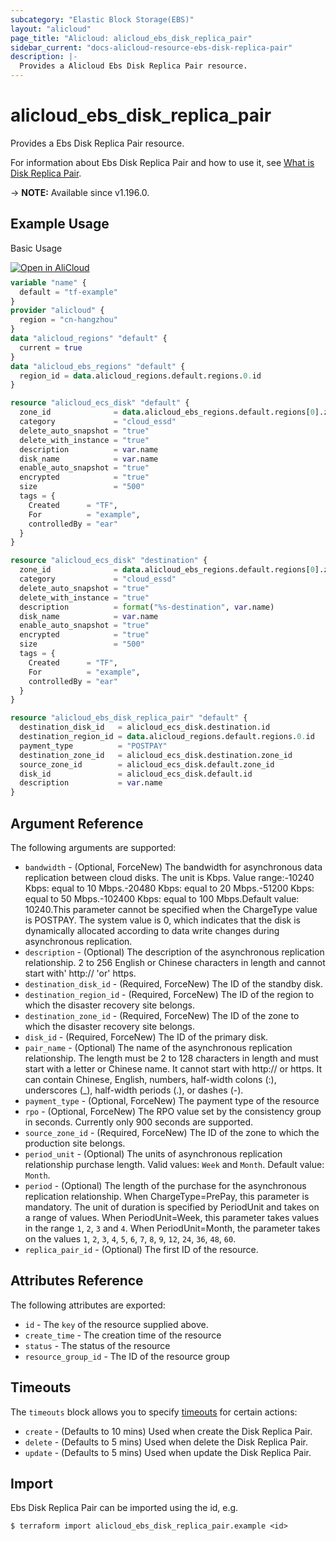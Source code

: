 ```yaml
---
subcategory: "Elastic Block Storage(EBS)"
layout: "alicloud"
page_title: "Alicloud: alicloud_ebs_disk_replica_pair"
sidebar_current: "docs-alicloud-resource-ebs-disk-replica-pair"
description: |-
  Provides a Alicloud Ebs Disk Replica Pair resource.
---
```


# alicloud_ebs_disk_replica_pair

Provides a Ebs Disk Replica Pair resource.

For information about Ebs Disk Replica Pair and how to use it, see [What is Disk Replica Pair](https://www.alibabacloud.com/help/en/ecs/developer-reference/api-ebs-2021-07-30-creatediskreplicapair).

-> **NOTE:** Available since v1.196.0.

## Example Usage

Basic Usage

<div style="display: block;margin-bottom: 40px;"><div class="oics-button" style="float: right;position: absolute;margin-bottom: 10px;">
  <a href="https://api.aliyun.com/api-tools/terraform?resource=alicloud_ebs_disk_replica_pair&exampleId=e7b6f5df-04a7-24cb-0d99-60580ff8c4a41b721f93&activeTab=example&spm=docs.r.ebs_disk_replica_pair.0.e7b6f5df04&intl_lang=EN_US" target="_blank">
    <img alt="Open in AliCloud" src="https://img.alicdn.com/imgextra/i1/O1CN01hjjqXv1uYUlY56FyX_!!6000000006049-55-tps-254-36.svg" style="max-height: 44px; max-width: 100%;">
  </a>
</div></div>

```terraform
variable "name" {
  default = "tf-example"
}
provider "alicloud" {
  region = "cn-hangzhou"
}
data "alicloud_regions" "default" {
  current = true
}
data "alicloud_ebs_regions" "default" {
  region_id = data.alicloud_regions.default.regions.0.id
}

resource "alicloud_ecs_disk" "default" {
  zone_id              = data.alicloud_ebs_regions.default.regions[0].zones[0].zone_id
  category             = "cloud_essd"
  delete_auto_snapshot = "true"
  delete_with_instance = "true"
  description          = var.name
  disk_name            = var.name
  enable_auto_snapshot = "true"
  encrypted            = "true"
  size                 = "500"
  tags = {
    Created      = "TF",
    For          = "example",
    controlledBy = "ear"
  }
}

resource "alicloud_ecs_disk" "destination" {
  zone_id              = data.alicloud_ebs_regions.default.regions[0].zones[1].zone_id
  category             = "cloud_essd"
  delete_auto_snapshot = "true"
  delete_with_instance = "true"
  description          = format("%s-destination", var.name)
  disk_name            = var.name
  enable_auto_snapshot = "true"
  encrypted            = "true"
  size                 = "500"
  tags = {
    Created      = "TF",
    For          = "example",
    controlledBy = "ear"
  }
}

resource "alicloud_ebs_disk_replica_pair" "default" {
  destination_disk_id   = alicloud_ecs_disk.destination.id
  destination_region_id = data.alicloud_regions.default.regions.0.id
  payment_type          = "POSTPAY"
  destination_zone_id   = alicloud_ecs_disk.destination.zone_id
  source_zone_id        = alicloud_ecs_disk.default.zone_id
  disk_id               = alicloud_ecs_disk.default.id
  description           = var.name
}
```

## Argument Reference

The following arguments are supported:
* `bandwidth` - (Optional, ForceNew) The bandwidth for asynchronous data replication between cloud disks. The unit is Kbps. Value range:-10240 Kbps: equal to 10 Mbps.-20480 Kbps: equal to 20 Mbps.-51200 Kbps: equal to 50 Mbps.-102400 Kbps: equal to 100 Mbps.Default value: 10240.This parameter cannot be specified when the ChargeType value is POSTPAY. The system value is 0, which indicates that the disk is dynamically allocated according to data write changes during asynchronous replication.
* `description` - (Optional) The description of the asynchronous replication relationship. 2 to 256 English or Chinese characters in length and cannot start with' http:// 'or' https.
* `destination_disk_id` - (Required, ForceNew) The ID of the standby disk.
* `destination_region_id` - (Required, ForceNew) The ID of the region to which the disaster recovery site belongs.
* `destination_zone_id` - (Required, ForceNew) The ID of the zone to which the disaster recovery site belongs.
* `disk_id` - (Required, ForceNew) The ID of the primary disk.
* `pair_name` - (Optional) The name of the asynchronous replication relationship. The length must be 2 to 128 characters in length and must start with a letter or Chinese name. It cannot start with http:// or https. It can contain Chinese, English, numbers, half-width colons (:), underscores (_), half-width periods (.), or dashes (-).
* `payment_type` - (Optional, ForceNew) The payment type of the resource
* `rpo` - (Optional, ForceNew) The RPO value set by the consistency group in seconds. Currently only 900 seconds are supported.
* `source_zone_id` - (Required, ForceNew) The ID of the zone to which the production site belongs.
* `period_unit` - (Optional) The units of asynchronous replication relationship purchase length. Valid values: `Week` and `Month`. Default value: `Month`.
* `period` - (Optional) The length of the purchase for the asynchronous replication relationship. When ChargeType=PrePay, this parameter is mandatory. The unit of duration is specified by PeriodUnit and takes on a range of values. When PeriodUnit=Week, this parameter takes values in the range `1`, `2`, `3` and `4`. When PeriodUnit=Month, the parameter takes on the values `1`, `2`, `3`, `4`, `5`, `6`, `7`, `8`, `9`, `12`, `24`, `36`, `48`, `60`.
* `replica_pair_id` - (Optional) The first ID of the resource.


## Attributes Reference

The following attributes are exported:
* `id` - The `key` of the resource supplied above.
* `create_time` - The creation time of the resource
* `status` - The status of the resource
* `resource_group_id` - The ID of the resource group


## Timeouts

The `timeouts` block allows you to specify [timeouts](https://www.terraform.io/docs/configuration-0-11/resources.html#timeouts) for certain actions:
* `create` - (Defaults to 10 mins) Used when create the Disk Replica Pair.
* `delete` - (Defaults to 5 mins) Used when delete the Disk Replica Pair.
* `update` - (Defaults to 5 mins) Used when update the Disk Replica Pair.

## Import

Ebs Disk Replica Pair can be imported using the id, e.g.

```shell
$ terraform import alicloud_ebs_disk_replica_pair.example <id>
```